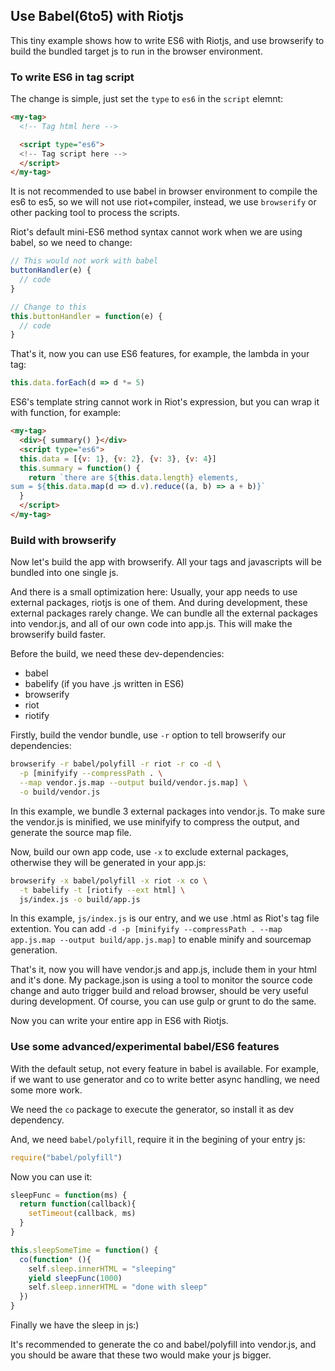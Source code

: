 ## Use Babel(6to5) with Riotjs

This tiny example shows how to write ES6 with Riotjs, and use browserify to build the bundled target js to run in the browser environment.


### To write ES6 in tag script

The change is simple, just set the `type` to `es6` in the `script` elemnt:

```html
<my-tag>
  <!-- Tag html here -->

  <script type="es6">
  <!-- Tag script here -->
  </script>
</my-tag>
```

It is not recommended to use babel in browser environment to compile the es6 to es5, so we will not use riot+compiler, instead, we use `browserify` or other packing tool to process the scripts.

Riot's default mini-ES6 method syntax cannot work when we are using babel, so we need to change:

```js
// This would not work with babel
buttonHandler(e) {
  // code
}

// Change to this
this.buttonHandler = function(e) {
  // code
}
```

That's it, now you can use ES6 features, for example, the lambda in your tag:

```js
this.data.forEach(d => d *= 5)
```

ES6's template string cannot work in Riot's expression, but you can wrap it with function, for example:

```html
<my-tag>
  <div>{ summary() }</div>
  <script type="es6">
  this.data = [{v: 1}, {v: 2}, {v: 3}, {v: 4}]
  this.summary = function() {
    return `there are ${this.data.length} elements,
sum = ${this.data.map(d => d.v).reduce((a, b) => a + b)}`
  }
  </script>
</my-tag>
```

### Build with browserify

Now let's build the app with browserify. All your tags and javascripts will be bundled into one single js.

And there is a small optimization here: Usually, your app needs to use external packages, riotjs is one of them. And during development, these external packages rarely change. We can bundle all the external packages into vendor.js, and all of our own code into app.js. This will make the browserify build faster.

Before the build, we need these dev-dependencies:
* babel
* babelify (if you have .js written in ES6)
* browserify
* riot
* riotify

Firstly, build the vendor bundle, use `-r` option to tell browserify our dependencies:

```bash
browserify -r babel/polyfill -r riot -r co -d \
  -p [minifyify --compressPath . \
  --map vendor.js.map --output build/vendor.js.map] \
  -o build/vendor.js
```

In this example, we bundle 3 external packages into vendor.js. To make sure the vendor.js is minified, we use minifyify to compress the output, and generate the source map file.

Now, build our own app code, use `-x` to exclude external packages, otherwise they will be generated in your app.js:

```bash
browserify -x babel/polyfill -x riot -x co \
  -t babelify -t [riotify --ext html] \
  js/index.js -o build/app.js
```

In this example, `js/index.js` is our entry, and we use .html as Riot's tag file extention. You can add `-d -p [minifyify --compressPath . --map app.js.map --output build/app.js.map]` to enable minify and sourcemap generation.

That's it, now you will have vendor.js and app.js, include them in your html and it's done. My package.json is using a tool to monitor the source code change and auto trigger build and reload browser, should be very useful during development. Of course, you can use gulp or grunt to do the same.

Now you can write your entire app in ES6 with Riotjs.

### Use some advanced/experimental babel/ES6 features

With the default setup, not every feature in babel is available. For example, if we want to use generator and co to write better async handling, we need some more work.

We need the `co` package to execute the generator, so install it as dev dependency.

And, we need `babel/polyfill`, require it in the begining of your entry js:

```js
require("babel/polyfill")
```

Now you can use it:

```js
sleepFunc = function(ms) {
  return function(callback){
    setTimeout(callback, ms)
  }
}

this.sleepSomeTime = function() {
  co(function* (){
    self.sleep.innerHTML = "sleeping"
    yield sleepFunc(1000)
    self.sleep.innerHTML = "done with sleep"
  })
}
```

Finally we have the sleep in js:)

It's recommended to generate the co and babel/polyfill into vendor.js, and you should be aware that these two would make your js bigger.
